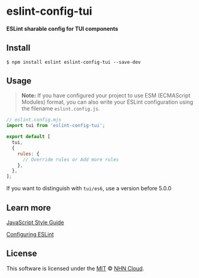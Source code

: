 # eslint-config-tui

#### ESLint sharable config for TUI components

## Install

```
$ npm install eslint eslint-config-tui --save-dev
```

## Usage

> **Note:** If you have configured your project to use ESM (ECMAScript Modules) format, you can also write your ESLint configuration using the filename `eslint.config.js`.

```javascript
// eslint.config.mjs
import tui from 'eslint-config-tui';

export default [
  tui,
  {
    rules: {
      // Override rules or Add more rules
    },
  },
];
```

If you want to distinguish with `tui/es6`, use a version before 5.0.0

## Learn more

[JavaScript Style Guide](https://github.com/nhn/fe.javascript/wiki)

[Configuring ESLint](http://eslint.org/docs/user-guide/configuring)

## License

This software is licensed under the [MIT](https://github.com/nhn/tui.eslint.config/blob/master/LICENSE) © [NHN Cloud](https://github.com/nhn).
